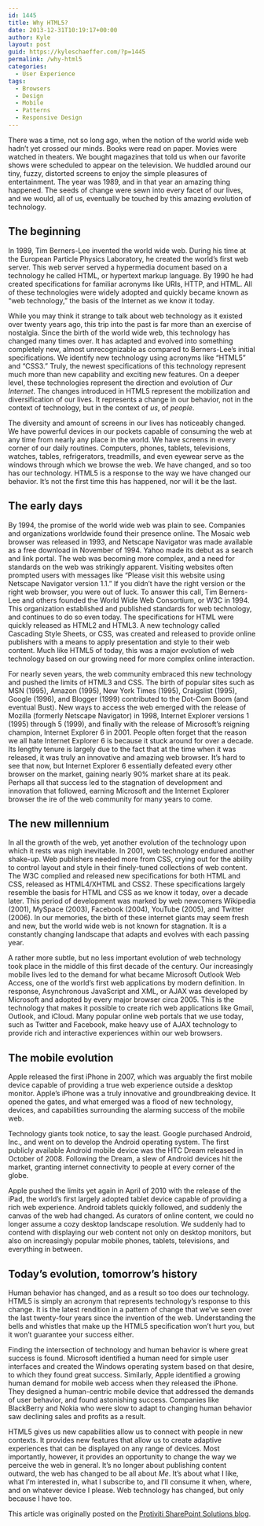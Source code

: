 ```yaml
---
id: 1445
title: Why HTML5?
date: 2013-12-31T10:19:17+00:00
author: Kyle
layout: post
guid: https://kyleschaeffer.com/?p=1445
permalink: /why-html5
categories:
  - User Experience
tags:
  - Browsers
  - Design
  - Mobile
  - Patterns
  - Responsive Design
---
```

There was a time, not so long ago, when the notion of the world wide web hadn’t yet crossed our minds. Books were read on paper. Movies were watched in theaters. We bought magazines that told us when our favorite shows were scheduled to appear on the television. We huddled around our tiny, fuzzy, distorted screens to enjoy the simple pleasures of entertainment. The year was 1989, and in that year an amazing thing happened. The seeds of change were sewn into every facet of our lives, and we would, all of us, eventually be touched by this amazing evolution of technology.

## The beginning

In 1989, Tim Berners-Lee invented the world wide web. During his time at the European Particle Physics Laboratory, he created the world’s first web server. This web server served a hypermedia document based on a technology he called HTML, or hypertext markup language. By 1990 he had created specifications for familiar acronyms like URIs, HTTP, and HTML. All of these technologies were widely adopted and quickly became known as “web technology,” the basis of the Internet as we know it today.

While you may think it strange to talk about web technology as it existed over twenty years ago, this trip into the past is far more than an exercise of nostalgia. Since the birth of the world wide web, this technology has changed many times over. It has adapted and evolved into something completely new, almost unrecognizable as compared to Berners-Lee’s initial specifications. We identify new technology using acronyms like “HTML5” and “CSS3.” Truly, the newest specifications of this technology represent much more than new capability and exciting new features. On a deeper level, these technologies represent the direction and evolution of _Our Internet_. The changes introduced in HTML5 represent the mobilization and diversification of our lives. It represents a change in our behavior, not in the context of technology, but in the context of _us_, of _people_.

The diversity and amount of screens in our lives has noticeably changed. We have powerful devices in our pockets capable of consuming the web at any time from nearly any place in the world. We have screens in every corner of our daily routines. Computers, phones, tablets, televisions, watches, tables, refrigerators, treadmills, and even eyewear serve as the windows through which we browse the web. We have changed, and so too has our technology. HTML5 is a response to the way we have changed our behavior. It’s not the first time this has happened, nor will it be the last.

## The early days

By 1994, the promise of the world wide web was plain to see. Companies and organizations worldwide found their presence online. The Mosaic web browser was released in 1993, and Netscape Navigator was made available as a free download in November of 1994. Yahoo made its debut as a search and link portal. The web was becoming more complex, and a need for standards on the web was strikingly apparent. Visiting websites often prompted users with messages like “Please visit this website using Netscape Navigator version 1.1.” If you didn’t have the right version or the right web browser, you were out of luck. To answer this call, Tim Berners-Lee and others founded the World Wide Web Consortium, or W3C in 1994. This organization established and published standards for web technology, and continues to do so even today. The specifications for HTML were quickly released as HTML2 and HTML3. A new technology called Cascading Style Sheets, or CSS, was created and released to provide online publishers with a means to apply presentation and style to their web content. Much like HTML5 of today, this was a major evolution of web technology based on our growing need for more complex online interaction.

For nearly seven years, the web community embraced this new technology and pushed the limits of HTML3 and CSS. The birth of popular sites such as MSN (1995), Amazon (1995), New York Times (1995), Craigslist (1995), Google (1996), and Blogger (1999) contributed to the Dot-Com Boom (and eventual Bust). New ways to access the web emerged with the release of Mozilla (formerly Netscape Navigator) in 1998, Internet Explorer versions 1 (1995) through 5 (1999), and finally with the release of Microsoft’s reigning champion, Internet Explorer 6 in 2001. People often forget that the reason we all hate Internet Explorer 6 is because it stuck around for over a decade. Its lengthy tenure is largely due to the fact that at the time when it was released, it was truly an innovative and amazing web browser. It’s hard to see that now, but Internet Explorer 6 essentially defeated every other browser on the market, gaining nearly 90% market share at its peak. Perhaps all that success led to the stagnation of development and innovation that followed, earning Microsoft and the Internet Explorer browser the ire of the web community for many years to come.

## The new millennium

In all the growth of the web, yet another evolution of the technology upon which it rests was nigh inevitable. In 2001, web technology endured another shake-up. Web publishers needed more from CSS, crying out for the ability to control layout and style in their finely-tuned collections of web content. The W3C complied and released new specifications for both HTML and CSS, released as HTML4/XHTML and CSS2. These specifications largely resemble the basis for HTML and CSS as we know it today, over a decade later. This period of development was marked by web newcomers Wikipedia (2001), MySpace (2003), Facebook (2004), YouTube (2005), and Twitter (2006). In our memories, the birth of these internet giants may seem fresh and new, but the world wide web is not known for stagnation. It is a constantly changing landscape that adapts and evolves with each passing year.

A rather more subtle, but no less important evolution of web technology took place in the middle of this first decade of the century. Our increasingly mobile lives led to the demand for what became Microsoft Outlook Web Access, one of the world’s first web applications by modern definition. In response, Asynchronous JavaScript and XML, or AJAX was developed by Microsoft and adopted by every major browser circa 2005. This is the technology that makes it possible to create rich web applications like Gmail, Outlook, and iCloud. Many popular online web portals that we use today, such as Twitter and Facebook, make heavy use of AJAX technology to provide rich and interactive experiences within our web browsers.

## The mobile evolution

Apple released the first iPhone in 2007, which was arguably the first mobile device capable of providing a true web experience outside a desktop monitor. Apple’s iPhone was a truly innovative and groundbreaking device. It opened the gates, and what emerged was a flood of new technology, devices, and capabilities surrounding the alarming success of the mobile web.

Technology giants took notice, to say the least. Google purchased Android, Inc., and went on to develop the Android operating system. The first publicly available Android mobile device was the HTC Dream released in October of 2008. Following the Dream, a slew of Android devices hit the market, granting internet connectivity to people at every corner of the globe.

Apple pushed the limits yet again in April of 2010 with the release of the iPad, the world’s first largely adopted tablet device capable of providing a rich web experience. Android tablets quickly followed, and suddenly the canvas of the web had changed. As curators of online content, we could no longer assume a cozy desktop landscape resolution. We suddenly had to contend with displaying our web content not only on desktop monitors, but also on increasingly popular mobile phones, tablets, televisions, and everything in between.

## Today’s evolution, tomorrow’s history

Human behavior has changed, and as a result so too does our technology. HTML5 is simply an acronym that represents technology’s response to this change. It is the latest rendition in a pattern of change that we’ve seen over the last twenty-four years since the invention of the web. Understanding the bells and whistles that make up the HTML5 specification won’t hurt you, but it won’t guarantee your success either.

Finding the intersection of technology and human behavior is where great success is found. Microsoft identified a human need for simple user interfaces and created the Windows operating system based on that desire, to which they found great success. Similarly, Apple identified a growing human demand for mobile web access when they released the iPhone. They designed a human-centric mobile device that addressed the demands of user behavior, and found astonishing success. Companies like BlackBerry and Nokia who were slow to adapt to changing human behavior saw declining sales and profits as a result.

HTML5 gives us new capabilities allow us to connect with people in new contexts. It provides new features that allow us to create adaptive experiences that can be displayed on any range of devices. Most importantly, however, it provides an opportunity to change the way we perceive the web in general. It’s no longer about publishing content outward, the web has changed to be all about _Me_. It’s about what I like, what I’m interested in, what I subscribe to, and I’ll consume it when, where, and on whatever device I please. Web technology has changed, but only because I have too.

This article was originally posted on the [Protiviti SharePoint Solutions blog](http://sharepoint.protiviti.com/blog/Lists/Posts/Post.aspx?ID=77).
